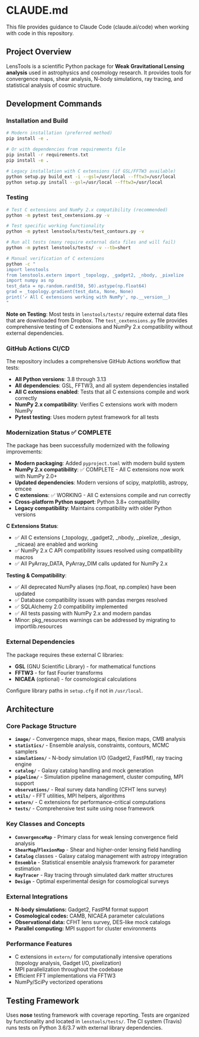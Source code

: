# CLAUDE.md

This file provides guidance to Claude Code (claude.ai/code) when working with code in this repository.

## Project Overview

LensTools is a scientific Python package for **Weak Gravitational Lensing analysis** used in astrophysics and cosmology research. It provides tools for convergence maps, shear analysis, N-body simulations, ray tracing, and statistical analysis of cosmic structure.

## Development Commands

### Installation and Build
```bash
# Modern installation (preferred method)
pip install -e .

# Or with dependencies from requirements file
pip install -r requirements.txt
pip install -e .

# Legacy installation with C extensions (if GSL/FFTW3 available)
python setup.py build_ext -i --gsl=/usr/local --fftw3=/usr/local  
python setup.py install --gsl=/usr/local --fftw3=/usr/local
```

### Testing
```bash
# Test C extensions and NumPy 2.x compatibility (recommended)
python -m pytest test_cextensions.py -v

# Test specific working functionality
python -m pytest lenstools/tests/test_contours.py -v

# Run all tests (many require external data files and will fail)
python -m pytest lenstools/tests/ -v --tb=short

# Manual verification of C extensions
python -c "
import lenstools
from lenstools.extern import _topology, _gadget2, _nbody, _pixelize
import numpy as np
test_data = np.random.rand(50, 50).astype(np.float64)
grad = _topology.gradient(test_data, None, None)
print('✓ All C extensions working with NumPy', np.__version__)
"
```

**Note on Testing**: Most tests in `lenstools/tests/` require external data files that are downloaded from Dropbox. The `test_cextensions.py` file provides comprehensive testing of C extensions and NumPy 2.x compatibility without external dependencies.

### GitHub Actions CI/CD
The repository includes a comprehensive GitHub Actions workflow that tests:
- **All Python versions**: 3.8 through 3.13
- **All dependencies**: GSL, FFTW3, and all system dependencies installed
- **All C extensions enabled**: Tests that all C extensions compile and work correctly
- **NumPy 2.x compatibility**: Verifies C extensions work with modern NumPy
- **Pytest testing**: Uses modern pytest framework for all tests

### Modernization Status ✅ COMPLETE

The package has been successfully modernized with the following improvements:

- **Modern packaging**: Added `pyproject.toml` with modern build system
- **NumPy 2.x compatibility**: ✅ COMPLETE - All C extensions now work with NumPy 2.0+
- **Updated dependencies**: Modern versions of scipy, matplotlib, astropy, emcee
- **C extensions**: ✅ WORKING - All C extensions compile and run correctly
- **Cross-platform Python support**: Python 3.8+ compatibility
- **Legacy compatibility**: Maintains compatibility with older Python versions

**C Extensions Status**: 
- ✅ All C extensions (_topology, _gadget2, _nbody, _pixelize, _design, _nicaea) are enabled and working
- ✅ NumPy 2.x C API compatibility issues resolved using compatibility macros
- ✅ All PyArray_DATA, PyArray_DIM calls updated for NumPy 2.x

**Testing & Compatibility**:
- ✅ All deprecated NumPy aliases (np.float, np.complex) have been updated
- ✅ Database compatibility issues with pandas merges resolved
- ✅ SQLAlchemy 2.0 compatibility implemented
- ✅ All tests passing with NumPy 2.x and modern pandas
- Minor: pkg_resources warnings can be addressed by migrating to importlib.resources

### External Dependencies
The package requires these external C libraries:
- **GSL** (GNU Scientific Library) - for mathematical functions
- **FFTW3** - for fast Fourier transforms  
- **NICAEA** (optional) - for cosmological calculations

Configure library paths in `setup.cfg` if not in `/usr/local`.

## Architecture

### Core Package Structure
- **`image/`** - Convergence maps, shear maps, flexion maps, CMB analysis
- **`statistics/`** - Ensemble analysis, constraints, contours, MCMC samplers
- **`simulations/`** - N-body simulation I/O (Gadget2, FastPM), ray tracing engine
- **`catalog/`** - Galaxy catalog handling and mock generation
- **`pipeline/`** - Simulation pipeline management, cluster computing, MPI support
- **`observations/`** - Real survey data handling (CFHT lens survey)
- **`utils/`** - FFT utilities, MPI helpers, algorithms
- **`extern/`** - C extensions for performance-critical computations
- **`tests/`** - Comprehensive test suite using nose framework

### Key Classes and Concepts
- **`ConvergenceMap`** - Primary class for weak lensing convergence field analysis
- **`ShearMap`/`FlexionMap`** - Shear and higher-order lensing field handling
- **`Catalog`** classes - Galaxy catalog management with astropy integration
- **`Ensemble`** - Statistical ensemble analysis framework for parameter estimation
- **`RayTracer`** - Ray tracing through simulated dark matter structures
- **`Design`** - Optimal experimental design for cosmological surveys

### External Integrations
- **N-body simulations:** Gadget2, FastPM format support
- **Cosmological codes:** CAMB, NICAEA parameter calculations  
- **Observational data:** CFHT lens survey, DES-like mock catalogs
- **Parallel computing:** MPI support for cluster environments

### Performance Features
- C extensions in `extern/` for computationally intensive operations (topology analysis, Gadget I/O, pixelization)
- MPI parallelization throughout the codebase
- Efficient FFT implementations via FFTW3
- NumPy/SciPy vectorized operations

## Testing Framework

Uses **nose** testing framework with coverage reporting. Tests are organized by functionality and located in `lenstools/tests/`. The CI system (Travis) runs tests on Python 3.6/3.7 with external library dependencies.